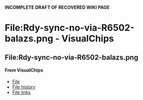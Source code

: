 **INCOMPLETE DRAFT OF RECOVERED WIKI PAGE**

# File:Rdy-sync-no-via-R6502-balazs.png - VisualChips

## File:Rdy-sync-no-via-R6502-balazs.png

#### From VisualChips

- [File](#file)
- [File history](#filehistory)
- [File links](#filelinks)

